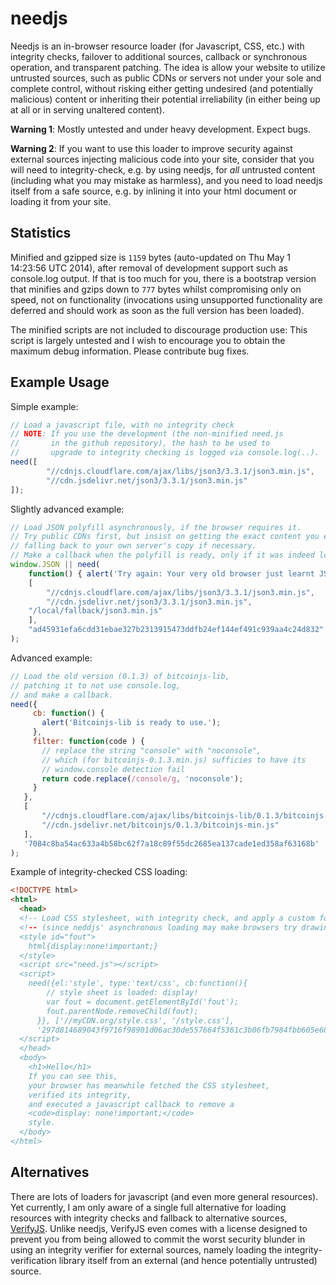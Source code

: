 needjs
======

Needjs is an in-browser resource loader (for Javascript, CSS, etc.)
with integrity checks, failover to additional sources, callback or
synchronous operation, and transparent patching. The idea is allow
your website to utilize untrusted sources, such as public CDNs or
servers not under your sole and complete control, without risking
either getting undesired (and potentially malicious) content or
inheriting their potential irreliability (in either being up at all or
in serving unaltered content).

<b>Warning 1</b>: Mostly untested and under heavy development. Expect
bugs.

<b>Warning 2</b>: If you want to use this loader to improve security
against external sources injecting malicious code into your site,
consider that you will need to integrity-check, e.g. by using needjs,
for _all_ untrusted content (including what you may mistake as
harmless), and you need to load needjs itself from a safe
source, e.g. by inlining it into your html document or loading it from
your site.

Statistics
----------

Minified and gzipped size is `1159` bytes (auto-updated on Thu May  1 14:23:56 UTC 2014), after removal of development support such as console.log output. If that is too much for you, there is a bootstrap version that minifies and gzips down to `777` bytes whilst compromising only on speed, not on functionality (invocations using unsupported functionality are deferred and should work as soon as the full version has been loaded).

The minified scripts are not included to discourage production use:
This script is largely untested and I wish to encourage you to obtain
the maximum debug information. Please contribute bug fixes.

Example Usage
-----

Simple example:
```javascript
// Load a javascript file, with no integrity check
// NOTE: If you use the development (the non-minified need.js 
//       in the github repository), the hash to be used to
//       upgrade to integrity checking is logged via console.log(..).
need([
        "//cdnjs.cloudflare.com/ajax/libs/json3/3.3.1/json3.min.js",
        "//cdn.jsdelivr.net/json3/3.3.1/json3.min.js"
]);
```

Slightly advanced example:
```javascript
// Load JSON polyfill asynchronously, if the browser requires it.
// Try public CDNs first, but insist on getting the exact content you expect,
// falling back to your own server's copy if necessary.
// Make a callback when the polyfill is ready, only if it was indeed loaded.
window.JSON || need(
    function() { alert('Try again: Your very old browser just learnt JSON.') },
    [
        "//cdnjs.cloudflare.com/ajax/libs/json3/3.3.1/json3.min.js",
        "//cdn.jsdelivr.net/json3/3.3.1/json3.min.js",
	"/local/fallback/json3.min.js"
    ],
    "ad45931efa6cdd31ebae327b2313915473ddfb24ef144ef491c939aa4c24d832"
);
```

Advanced example:
```javascript
// Load the old version (0.1.3) of bitcoinjs-lib, 
// patching it to not use console.log,
// and make a callback.
need({
     cb: function() { 
       alert('Bitcoinjs-lib is ready to use.'); 
     },
     filter: function(code ) {
       // replace the string "console" with "noconsole",
       // which (for bitcoinjs-0.1.3.min.js) sufficies to have its
       // window.console detection fail
       return code.replace(/console/g, 'noconsole');
     }
   },
   [
       "//cdnjs.cloudflare.com/ajax/libs/bitcoinjs-lib/0.1.3/bitcoinjs-min.js",
       "//cdn.jsdelivr.net/bitcoinjs/0.1.3/bitcoinjs-min.js"
   ],
   '7084c8ba54ac633a4b58bc62f7a18c89f55dc2685ea137cade1ed358af63168b'
);
```

Example of integrity-checked CSS loading:
```html
<!DOCTYPE html>
<html>
  <head>
  <!-- Load CSS stylesheet, with integrity check, and apply a custom fout control --!>
  <!-- (since neddjs' asynchronous loading may make browsers try drawing the page before the stylesheet is available). --!>
  <style id="fout">
    html{display:none!important;}
  </style>
  <script src="need.js"></script>
  <script>
    need({el:'style', type:'text/css', cb:function(){
        // style sheet is loaded: display!
        var fout = document.getElementById('fout');
        fout.parentNode.removeChild(fout);
      }}, ['//myCDN.org/style.css', '/style.css'],
      '297d814689043f9716f98901d06ac30de557664f5361c3b06fb7984fbb605e60');
  </script>
  </head>
  <body>
    <h1>Hello</h1>
    If you can see this,
    your browser has meanwhile fetched the CSS stylesheet,
    verified its integrity, 
    and executed a javascript callback to remove a
    <code>display: none!important;</code>
    style.
  </body>
</html>
```

Alternatives
------------

There are lots of loaders for javascript (and even more general resources).
Yet currently, I am only aware of a single full alternative
for loading resources with integrity checks and fallback to
alternative sources,
[VerifyJS](https://github.com/ryancdotorg/VerifyJS). Unlike needjs,
VerifyJS even comes with a license designed to prevent you from being
allowed to commit the worst security blunder in using an integrity
verifier for external sources, namely loading the
integrity-verification library itself from an external (and hence
potentially untrusted) source.
